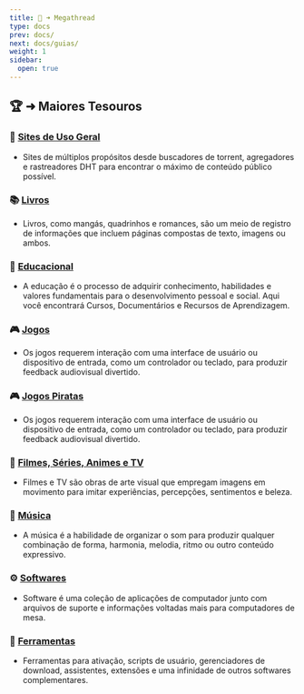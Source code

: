 ```yaml
---
title: 📜 ➜ Megathread
type: docs
prev: docs/
next: docs/guias/
weight: 1
sidebar:
  open: true
---
```


## 🏆 ➜ Maiores Tesouros

### 🧭 [Sites de Uso Geral](sites-geral)
- Sites de múltiplos propósitos desde buscadores de torrent, agregadores e rastreadores DHT para encontrar o máximo de conteúdo público possível.

### 📚 [Livros](livros)
- Livros, como mangás, quadrinhos e romances, são um meio de registro de informações que incluem páginas compostas de texto, imagens ou ambos.

### 🧠 [Educacional](educacional)
- A educação é o processo de adquirir conhecimento, habilidades e valores fundamentais para o desenvolvimento pessoal e social. Aqui você encontrará Cursos, Documentários e Recursos de Aprendizagem.

### 🎮 [Jogos](jogos)
- Os jogos requerem interação com uma interface de usuário ou dispositivo de entrada, como um controlador ou teclado, para produzir feedback audiovisual divertido.

### 🎮 [Jogos Piratas](jogos-piratas)
- Os jogos requerem interação com uma interface de usuário ou dispositivo de entrada, como um controlador ou teclado, para produzir feedback audiovisual divertido.

### 🎦 [Filmes, Séries, Animes e TV](filmes-series-animes-tv)
- Filmes e TV são obras de arte visual que empregam imagens em movimento para imitar experiências, percepções, sentimentos e beleza.

### 🎹 [Música](musica)
- A música é a habilidade de organizar o som para produzir qualquer combinação de forma, harmonia, melodia, ritmo ou outro conteúdo expressivo.

### ⚙️ [Softwares](softwares)
- Software é uma coleção de aplicações de computador junto com arquivos de suporte e informações voltadas mais para computadores de mesa.

### 🧰 [Ferramentas](ferramentas)
- Ferramentas para ativação, scripts de usuário, gerenciadores de download, assistentes, extensões e uma infinidade de outros softwares complementares.
